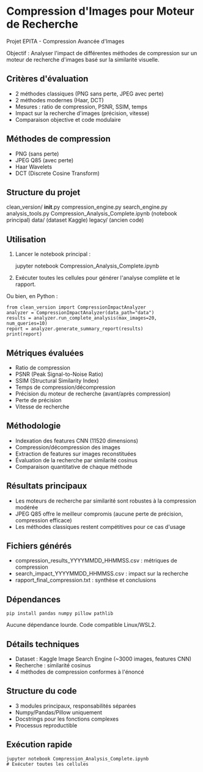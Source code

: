 # Compression d'Images pour Moteur de Recherche

Projet EPITA - Compression Avancée d'Images

Objectif : Analyser l'impact de différentes méthodes de compression sur un moteur de recherche d'images basé sur la similarité visuelle.

## Critères d'évaluation

- 2 méthodes classiques (PNG sans perte, JPEG avec perte)
- 2 méthodes modernes (Haar, DCT)
- Mesures : ratio de compression, PSNR, SSIM, temps
- Impact sur la recherche d'images (précision, vitesse)
- Comparaison objective et code modulaire

## Méthodes de compression

- PNG (sans perte)
- JPEG Q85 (avec perte)
- Haar Wavelets
- DCT (Discrete Cosine Transform)

## Structure du projet

clean_version/
    __init__.py
    compression_engine.py
    search_engine.py
    analysis_tools.py
Compression_Analysis_Complete.ipynb  (notebook principal)
data/ (dataset Kaggle)
legacy/ (ancien code)

## Utilisation

1. Lancer le notebook principal :

    jupyter notebook Compression_Analysis_Complete.ipynb

2. Exécuter toutes les cellules pour générer l'analyse complète et le rapport.

Ou bien, en Python :

    from clean_version import CompressionImpactAnalyzer
    analyzer = CompressionImpactAnalyzer(data_path="data")
    results = analyzer.run_complete_analysis(max_images=20, num_queries=10)
    report = analyzer.generate_summary_report(results)
    print(report)

## Métriques évaluées

- Ratio de compression
- PSNR (Peak Signal-to-Noise Ratio)
- SSIM (Structural Similarity Index)
- Temps de compression/décompression
- Précision du moteur de recherche (avant/après compression)
- Perte de précision
- Vitesse de recherche

## Méthodologie

- Indexation des features CNN (11520 dimensions)
- Compression/décompression des images
- Extraction de features sur images reconstituées
- Évaluation de la recherche par similarité cosinus
- Comparaison quantitative de chaque méthode

## Résultats principaux

- Les moteurs de recherche par similarité sont robustes à la compression modérée
- JPEG Q85 offre le meilleur compromis (aucune perte de précision, compression efficace)
- Les méthodes classiques restent compétitives pour ce cas d'usage

## Fichiers générés

- compression_results_YYYYMMDD_HHMMSS.csv : métriques de compression
- search_impact_YYYYMMDD_HHMMSS.csv : impact sur la recherche
- rapport_final_compression.txt : synthèse et conclusions

## Dépendances

    pip install pandas numpy pillow pathlib

Aucune dépendance lourde. Code compatible Linux/WSL2.

## Détails techniques

- Dataset : Kaggle Image Search Engine (~3000 images, features CNN)
- Recherche : similarité cosinus
- 4 méthodes de compression conformes à l'énoncé

## Structure du code

- 3 modules principaux, responsabilités séparées
- Numpy/Pandas/Pillow uniquement
- Docstrings pour les fonctions complexes
- Processus reproductible

## Exécution rapide

    jupyter notebook Compression_Analysis_Complete.ipynb
    # Exécuter toutes les cellules
